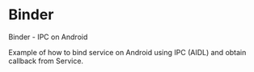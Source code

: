 # Binder
Binder - IPC on Android

Example of how to bind service on Android using IPC (AIDL) and obtain callback from Service.
